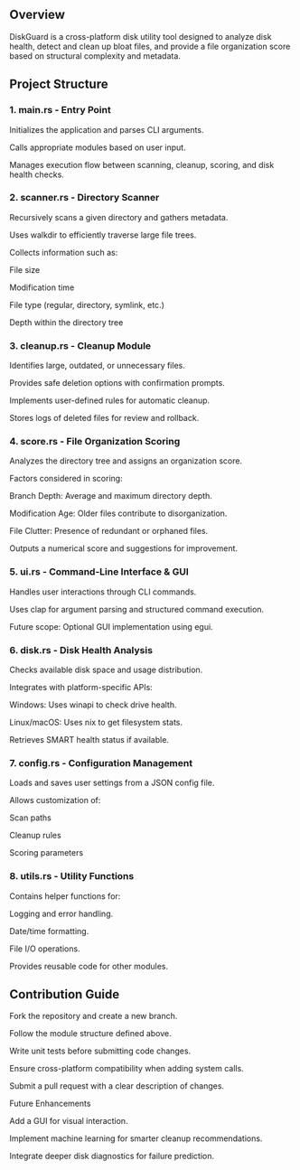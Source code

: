 ## Overview

DiskGuard is a cross-platform disk utility tool designed to analyze disk health, detect and clean up bloat files, and provide a file organization score based on structural complexity and metadata.

## Project Structure

### 1. main.rs - Entry Point

Initializes the application and parses CLI arguments.

Calls appropriate modules based on user input.

Manages execution flow between scanning, cleanup, scoring, and disk health checks.

### 2. scanner.rs - Directory Scanner

Recursively scans a given directory and gathers metadata.

Uses walkdir to efficiently traverse large file trees.

Collects information such as:

File size

Modification time

File type (regular, directory, symlink, etc.)

Depth within the directory tree

### 3. cleanup.rs - Cleanup Module

Identifies large, outdated, or unnecessary files.

Provides safe deletion options with confirmation prompts.

Implements user-defined rules for automatic cleanup.

Stores logs of deleted files for review and rollback.

### 4. score.rs - File Organization Scoring

Analyzes the directory tree and assigns an organization score.

Factors considered in scoring:

Branch Depth: Average and maximum directory depth.

Modification Age: Older files contribute to disorganization.

File Clutter: Presence of redundant or orphaned files.

Outputs a numerical score and suggestions for improvement.

### 5. ui.rs - Command-Line Interface & GUI

Handles user interactions through CLI commands.

Uses clap for argument parsing and structured command execution.

Future scope: Optional GUI implementation using egui.

### 6. disk.rs - Disk Health Analysis

Checks available disk space and usage distribution.

Integrates with platform-specific APIs:

Windows: Uses winapi to check drive health.

Linux/macOS: Uses nix to get filesystem stats.

Retrieves SMART health status if available.

### 7. config.rs - Configuration Management

Loads and saves user settings from a JSON config file.

Allows customization of:

Scan paths

Cleanup rules

Scoring parameters

### 8. utils.rs - Utility Functions

Contains helper functions for:

Logging and error handling.

Date/time formatting.

File I/O operations.

Provides reusable code for other modules.

## Contribution Guide

Fork the repository and create a new branch.

Follow the module structure defined above.

Write unit tests before submitting code changes.

Ensure cross-platform compatibility when adding system calls.

Submit a pull request with a clear description of changes.

Future Enhancements

Add a GUI for visual interaction.

Implement machine learning for smarter cleanup recommendations.

Integrate deeper disk diagnostics for failure prediction.




